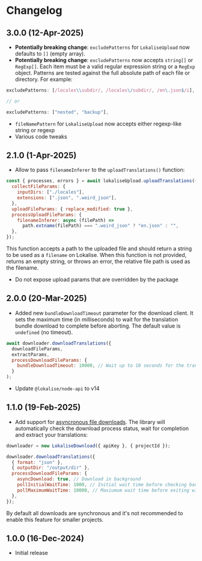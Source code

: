 # Changelog

## 3.0.0 (12-Apr-2025)

* **Potentially breaking change**: `excludePatterns` for `LokaliseUpload` now defaults to `[]` (empty array).
* **Potentially breaking change**: `excludePatterns` now accepts `string[]` or `RegExp[]`. Each item must be a valid regular expression string or a `RegExp` object. Patterns are tested against the full absolute path of each file or directory. For example:

```js
excludePatterns: [/locales\\subdir/, /locales\/subdir/, /en\.json$/i],

// or

excludePatterns: ["nested", "backup"],
```

* `fileNamePattern` for `LokaliseUpload` now accepts either regexp-like string or regexp
* Various code tweaks

## 2.1.0 (1-Apr-2025)

* Allow to pass `filenameInferer` to the `uploadTranslations()` function:

```js
const { processes, errors } = await lokaliseUpload.uploadTranslations({
  collectFileParams: {
    inputDirs: ["./locales"],
    extensions: [".json", ".weird_json"],
  },
  uploadFileParams: { replace_modified: true },
  processUploadFileParams: {
    filenameInferer: async (filePath) =>
      path.extname(filePath) === ".weird_json" ? "en.json" : "",
  },
});
```

This function accepts a path to the uploaded file and should return a string to be used as a `filename` on Lokalise. When this function is not provided, returns an empty string, or throws an error, the relative file path is used as the filename.

* Do not expose upload params that are overridden by the package

## 2.0.0 (20-Mar-2025)

* Added new `bundleDownloadTimeout` parameter for the download client. It sets the maximum time (in milliseconds) to wait for the translation bundle download to complete before aborting. The default value is `undefined` (no timeout).

```js
await downloader.downloadTranslations({
  downloadFileParams,
  extractParams,
  processDownloadFileParams: {
    bundleDownloadTimeout: 10000, // Wait up to 10 seconds for the translation bundle to download
  }
);
```

* Update `@lokalise/node-api` to v14

## 1.1.0 (19-Feb-2025)

* Add support for [asyncronous file downloads](https://developers.lokalise.com/reference/download-files-async). The library will automatically check the download process status, wait for completion and extract your translations:

```js
downloader = new LokaliseDownload({ apiKey }, { projectId });

downloader.downloadTranslations({
  { format: "json" },
  { outputDir: "/output/dir" },
  processDownloadFileParams: {
    asyncDownload: true, // Download in background
    pollInitialWaitTime: 1000, // Initial wait time before checking background process status
    pollMaximumWaitTime: 10000, // Maxiumum wait time before exiting with timeout
  },
});
```

By default all downloads are synchronous and it's not recommended to enable this feature for smaller projects.

## 1.0.0 (16-Dec-2024)

* Initial release